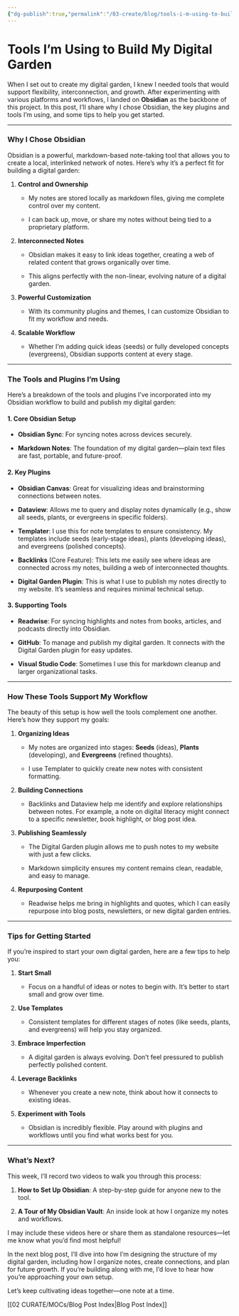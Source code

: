 ```yaml
---
{"dg-publish":true,"permalink":"/03-create/blog/tools-i-m-using-to-build-my-digital-garden/","tags":["digital-garden","obsidian","knowledge-management","productivity","note-taking"]}
---
```


# Tools I’m Using to Build My Digital Garden

When I set out to create my digital garden, I knew I needed tools that would support flexibility, interconnection, and growth. After experimenting with various platforms and workflows, I landed on **Obsidian** as the backbone of this project. In this post, I’ll share why I chose Obsidian, the key plugins and tools I’m using, and some tips to help you get started.

---

### Why I Chose Obsidian

Obsidian is a powerful, markdown-based note-taking tool that allows you to create a local, interlinked network of notes. Here’s why it’s a perfect fit for building a digital garden:

1. **Control and Ownership**
    
    - My notes are stored locally as markdown files, giving me complete control over my content.
        
    - I can back up, move, or share my notes without being tied to a proprietary platform.
        
2. **Interconnected Notes**
    
    - Obsidian makes it easy to link ideas together, creating a web of related content that grows organically over time.
        
    - This aligns perfectly with the non-linear, evolving nature of a digital garden.
        
3. **Powerful Customization**
    
    - With its community plugins and themes, I can customize Obsidian to fit my workflow and needs.
        
4. **Scalable Workflow**
    
    - Whether I’m adding quick ideas (seeds) or fully developed concepts (evergreens), Obsidian supports content at every stage.
        

---

### The Tools and Plugins I’m Using

Here’s a breakdown of the tools and plugins I’ve incorporated into my Obsidian workflow to build and publish my digital garden:

#### **1. Core Obsidian Setup**

- **Obsidian Sync**: For syncing notes across devices securely.
    
- **Markdown Notes**: The foundation of my digital garden—plain text files are fast, portable, and future-proof.
    

#### **2. Key Plugins**

- **Obsidian Canvas**: Great for visualizing ideas and brainstorming connections between notes.
    
- **Dataview**: Allows me to query and display notes dynamically (e.g., show all seeds, plants, or evergreens in specific folders).
    
- **Templater**: I use this for note templates to ensure consistency. My templates include seeds (early-stage ideas), plants (developing ideas), and evergreens (polished concepts).
    
- **Backlinks** (Core Feature): This lets me easily see where ideas are connected across my notes, building a web of interconnected thoughts.
    
- **Digital Garden Plugin**: This is what I use to publish my notes directly to my website. It’s seamless and requires minimal technical setup.
    

#### **3. Supporting Tools**

- **Readwise**: For syncing highlights and notes from books, articles, and podcasts directly into Obsidian.
    
- **GitHub**: To manage and publish my digital garden. It connects with the Digital Garden plugin for easy updates.
    
- **Visual Studio Code**: Sometimes I use this for markdown cleanup and larger organizational tasks.
    

---

### How These Tools Support My Workflow

The beauty of this setup is how well the tools complement one another. Here’s how they support my goals:

1. **Organizing Ideas**
    
    - My notes are organized into stages: **Seeds** (ideas), **Plants** (developing), and **Evergreens** (refined thoughts).
        
    - I use Templater to quickly create new notes with consistent formatting.
        
2. **Building Connections**
    
    - Backlinks and Dataview help me identify and explore relationships between notes. For example, a note on digital literacy might connect to a specific newsletter, book highlight, or blog post idea.
        
3. **Publishing Seamlessly**
    
    - The Digital Garden plugin allows me to push notes to my website with just a few clicks.
        
    - Markdown simplicity ensures my content remains clean, readable, and easy to manage.
        
4. **Repurposing Content**
    
    - Readwise helps me bring in highlights and quotes, which I can easily repurpose into blog posts, newsletters, or new digital garden entries.
        

---

### Tips for Getting Started

If you’re inspired to start your own digital garden, here are a few tips to help you:

1. **Start Small**
    
    - Focus on a handful of ideas or notes to begin with. It’s better to start small and grow over time.
        
2. **Use Templates**
    
    - Consistent templates for different stages of notes (like seeds, plants, and evergreens) will help you stay organized.
        
3. **Embrace Imperfection**
    
    - A digital garden is always evolving. Don’t feel pressured to publish perfectly polished content.
        
4. **Leverage Backlinks**
    
    - Whenever you create a new note, think about how it connects to existing ideas.
        
5. **Experiment with Tools**
    
    - Obsidian is incredibly flexible. Play around with plugins and workflows until you find what works best for you.
        

---

### What’s Next?

This week, I’ll record two videos to walk you through this process:

1. **How to Set Up Obsidian**: A step-by-step guide for anyone new to the tool.
    
2. **A Tour of My Obsidian Vault**: An inside look at how I organize my notes and workflows.
    

I may include these videos here or share them as standalone resources—let me know what you’d find most helpful!

In the next blog post, I’ll dive into how I’m designing the structure of my digital garden, including how I organize notes, create connections, and plan for future growth. If you’re building along with me, I’d love to hear how you’re approaching your own setup.

Let’s keep cultivating ideas together—one note at a time.


[[02 CURATE/MOCs/Blog Post Index\|Blog Post Index]]